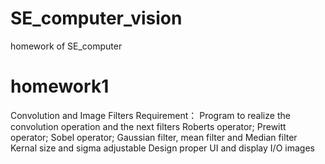 # SE_computer_vision
homework of SE_computer

# homework1

Convolution and Image Filters
Requirement：
Program to realize the convolution operation and the next filters
Roberts operator; Prewitt operator; Sobel operator;
Gaussian filter, mean filter and Median filter
Kernal size and sigma adjustable
Design proper UI and display I/O images

